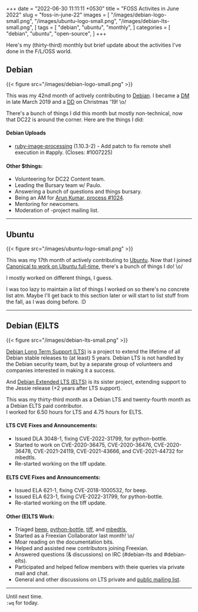 +++
date = "2022-06-30 11:11:11 +0530"
title = "FOSS Activites in June 2022"
slug = "foss-in-june-22"
images = [
    "/images/debian-logo-small.png",
    "/images/ubuntu-logo-small.png",
    "/images/debian-lts-small.png",
]
tags = [
    "debian",
    "ubuntu",
    "monthly",
]
categories = [
    "debian",
    "ubuntu",
    "open-source",
]
+++

Here's my (thirty-third) monthly but brief update about the activities I've done in the F/L/OSS world.

## Debian
{{< figure src="/images/debian-logo-small.png" >}}

This was my 42nd month of actively contributing to [Debian](https://www.debian.org/).
I became a [DM](https://wiki.debian.org/DebianMaintainer) in late March 2019 and a [DD](https://wiki.debian.org/DebianDeveloper) on Christmas '19! \o/

There's a bunch of things I did this month but mostly non-technical, now that DC22 is around the corner. Here are the things I did:

#### Debian Uploads

- [ruby-image-processing](https://tracker.debian.org/pkg/ruby-image-processing) (1.10.3-2) - Add patch to fix remote shell execution in #apply. (Closes: #1007225)

#### Other $things:

- Volunteering for DC22 Content team.
- Leading the Bursary team w/ Paulo.
- Answering a bunch of questions and things bursary.
- Being an AM for [Arun Kumar, process #1024](https://nm.debian.org/process/1024/).
- Mentoring for newcomers.
- Moderation of -project mailing list.

---

## Ubuntu
{{< figure src="/images/ubuntu-logo-small.png" >}}

This was my 17th month of actively contributing to [Ubuntu](https://ubuntu.com/about).
Now that I joined [Canonical to work on Ubuntu full-time](https://utkarsh2102.com/posts/hello-canonical/), there's a bunch of things I do! \o/

I mostly worked on different things, I guess.

I was too lazy to maintain a list of things I worked on so there's
no concrete list atm. Maybe I'll get back to this section later or
will start to list stuff from the fall, as I was doing before. :D

---

## Debian (E)LTS
{{< figure src="/images/debian-lts-small.png" >}}

[Debian Long Term Support (LTS)](https://www.freexian.com/en/services/debian-lts.html) is a project to extend the lifetime of all Debian stable releases to (at least) 5 years. Debian LTS is not handled by the Debian security team, but by a separate group of volunteers and companies interested in making it a success.  

And [Debian Extended LTS (ELTS)](https://deb.freexian.com/extended-lts) is its sister project, extending support to the Jessie release (+2 years after LTS support).

This was my thirty-third month as a Debian LTS and twenty-fourth month as a Debian ELTS paid contributor.  
I worked for 6.50 hours for LTS and 4.75 hours for ELTS.

#### LTS CVE Fixes and Announcements:

- Issued DLA 3048-1, fixing CVE-2022-31799, for python-bottle.
- Started to work on CVE-2020-36475, CVE-2020-36476, CVE-2020-36478, CVE-2021-24119, CVE-2021-43666, and CVE-2021-44732	for mbedtls.
- Re-started working on the tiff update.

#### ELTS CVE Fixes and Announcements:

- Issued ELA 621-1, fixing CVE-2018-1000532, for beep.
- Issued ELA 623-1, fixing CVE-2022-31799, for python-bottle.
- Re-started working on the tiff update.

#### Other (E)LTS Work:

- Triaged [beep](https://tracker.debian.org/pkg/beep),
[python-bottle](https://tracker.debian.org/pkg/python-bottle),
[tiff](https://tracker.debian.org/pkg/tiff), and
[mbedtls](https://tracker.debian.org/pkg/mbedtls),
- Started as a Freexian Collaborator last month! \o/
- Moar reading on the documentation bits.
- Helped and assisted new contributors joining Freexian.
- Answered questions (& discussions) on IRC (#debian-lts and #debian-elts).
- Participated and helped fellow members with theie queries via private mail and chat.
- General and other discussions on LTS private and [public mailing list](https://lists.debian.org/debian-lts/2022/06/threads.html).

---

Until next time.  
`:wq` for today.
